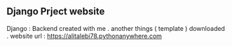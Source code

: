 ## Django Prject website 
Django : Backend created with me . another things ( template ) downloaded . 
website url : https://alitalebi78.pythonanywhere.com 
